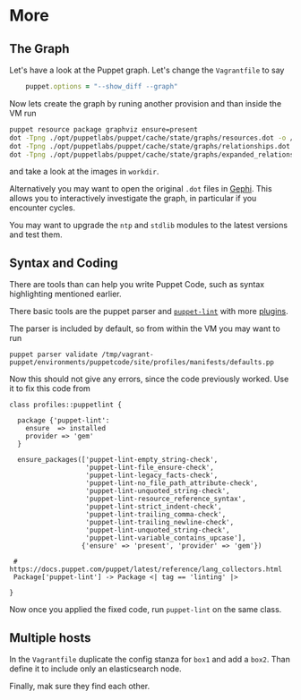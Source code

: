 # More

## The Graph

Let's have a look at the Puppet graph.
Let's change the `Vagrantfile` to say
```ruby
    puppet.options = "--show_diff --graph"
```
Now lets create the graph by runing another provision and than inside the VM run
```bash
puppet resource package graphviz ensure=present
dot -Tpng ./opt/puppetlabs/puppet/cache/state/graphs/resources.dot -o /vagrant/resources.png
dot -Tpng ./opt/puppetlabs/puppet/cache/state/graphs/relationships.dot -o /vagrant/relationships.png
dot -Tpng ./opt/puppetlabs/puppet/cache/state/graphs/expanded_relationships.dot -o /vagrant/expanded_relationships.png
```
and take a look at the images in `workdir`.

Alternatively you may want to open the original `.dot` files in [Gephi](https://gephi.org/).
This allows you to interactively investigate the graph, in particular if you encounter cycles.

You may want to upgrade the `ntp` and `stdlib` modules to the latest versions and test them.

## Syntax and Coding

There are tools than can help you write Puppet Code, such as syntax highlighting mentioned earlier.

There basic tools are the puppet parser and [`puppet-lint`](http://puppet-lint.com) with more [plugins](https://voxpupuli.org/plugins/#puppet-lint).

The parser is included by default, so from within the VM you may want to run
```shell
puppet parser validate /tmp/vagrant-puppet/environments/puppetcode/site/profiles/manifests/defaults.pp
```

Now this should not give any errors, since the code previously worked.
Use it to fix this code from
```puppet
class profiles::puppetlint {

  package {'puppet-lint':
    ensure  => installed
    provider => 'gem'
  }

  ensure_packages(['puppet-lint-empty_string-check',
                   'puppet-lint-file_ensure-check',
                   'puppet-lint-legacy_facts-check',
                   'puppet-lint-no_file_path_attribute-check',
                   'puppet-lint-unquoted_string-check',
                   'puppet-lint-resource_reference_syntax',
                   'puppet-lint-strict_indent-check',
                   'puppet-lint-trailing_comma-check',
                   'puppet-lint-trailing_newline-check',
                   'puppet-lint-unquoted_string-check',
                   'puppet-lint-variable_contains_upcase'],
                  {'ensure' => 'present', 'provider' => 'gem'})

 # https://docs.puppet.com/puppet/latest/reference/lang_collectors.html
 Package['puppet-lint'] -> Package <| tag == 'linting' |>

}
```

Now once you applied the fixed code, run `puppet-lint` on the same class.


## Multiple hosts

In the `Vagrantfile` duplicate the config stanza for `box1` and add a `box2`.
Than define it to include only an elasticsearch node.

Finally, mak sure they find each other.

